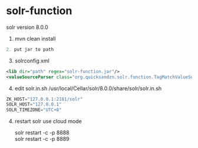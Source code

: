 # solr-function

solr version 8.0.0

1. mvn clean install

```js
2. put jar to path 
```
3. solrconfig.xml
```xml
<lib dir="path" regex="solr-function.jar"/>
<valueSourceParser class="org.quicksandzn.solr.function.TagMatchValueSourceParser" name="tag_match"/>
```
4. edit solr.in.sh
/usr/local/Cellar/solr/8.0.0/share/solr/solr.in.sh
```js
ZK_HOST="127.0.0.1:2181/solr"
SOLR_HOST="127.0.0.1"
SOLR_TIMEZONE="UTC+8"
```
4. restart solr use cloud mode
    
   solr restart -c -p 8888  
   solr restart -c -p 8889

